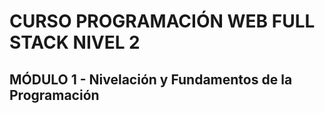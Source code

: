 # CURSO PROGRAMACIÓN WEB FULL STACK NIVEL 2
## MÓDULO 1 - Nivelación y Fundamentos de la Programación
